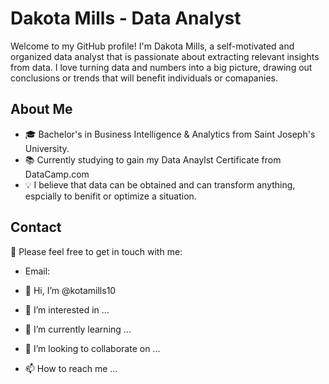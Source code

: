 # Dakota Mills - Data Analyst

Welcome to my GitHub profile! I'm Dakota Mills, a self-motivated and organized data analyst that is passionate about extracting relevant insights from data. 
I love turning data and numbers into a big picture, drawing out conclusions or trends that will benefit individuals or comapanies. 


## About Me
- :mortar_board: Bachelor's in Business Intelligence & Analytics from Saint Joseph's University.
- :books: Currently studying to gain my Data Anaylst Certificate from DataCamp.com
- :bulb: I believe that data can be obtained and can transform anything, espcially to benifit or optimize a situation. 

## Contact
:email: Please feel free to get in touch with me:
- Email: 

- 👋 Hi, I’m @kotamills10
- 👀 I’m interested in ...
- 🌱 I’m currently learning ...
- 💞️ I’m looking to collaborate on ...
- 📫 How to reach me ...

<!---
kotamills10/kotamills10 is a ✨ special ✨ repository because its `README.md` (this file) appears on your GitHub profile.
You can click the Preview link to take a look at your changes.
--->
